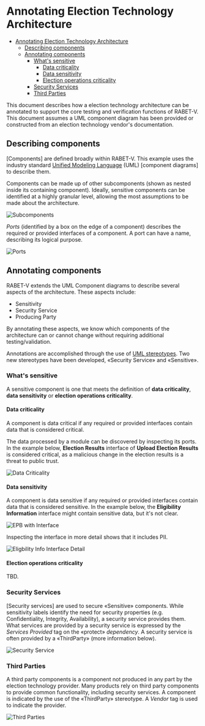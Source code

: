 # Annotating Election Technology Architecture

<!-- TOC -->

- [Annotating Election Technology Architecture](#annotating-election-technology-architecture)
    - [Describing components](#describing-components)
    - [Annotating components](#annotating-components)
        - [What's sensitive](#whats-sensitive)
            - [Data criticality](#data-criticality)
            - [Data sensitivity](#data-sensitivity)
            - [Election operations criticality](#election-operations-criticality)
        - [Security Services](#security-services)
        - [Third Parties](#third-parties)

<!-- /TOC -->

This document describes how a election technology architecture can be annotated to support the core testing and verification functions of RABET-V. This document assumes a UML component diagram has been provided or constructed from an election technology vendor's documentation.

## Describing components

[Components] are defined broadly within RABET-V. This example uses the industry standard [Unified Modeling Language](https://www.omg.org/spec/UML/) (UML) [component diagrams] to describe them.

Components can be made up of other subcomponents (shown as nested inside its containing component). Ideally, sensitive components can be identified at a highly granular level, allowing the most assumptions to be made about the architecture.

![Subcomponents](./images/subcomponents.svg)

*Ports* (identified by a box on the edge of a component) describes the required or provided interfaces of a component. A port can have a name, describing its logical purpose.

![Ports](./images/subcomponents.svg)

## Annotating components

RABET-V extends the UML Component diagrams to describe several aspects of the architecture. These aspects include:

- Sensitivity
- Security Service
- Producing Party

By annotating these aspects, we know which components of the architecture can or cannot change without requiring additional testing/validation.

Annotations are accomplished through the use of [UML stereotypes](https://en.wikipedia.org/wiki/Stereotype_(UML)). Two new stereotypes have been developed, «Security Service» and «Sensitive».

### What's sensitive

A sensitive component is one that meets the definition of **data criticality**, **data sensitivity** or **election operations criticality**.

#### Data criticality

A component is data critical if any required or provided interfaces contain data that is considered critical.

The data processed by a module can be discovered by inspecting its ports. In the example below, **Election Results** interface of **Upload Election Results** is considered critical, as a malicious change in the election results is a threat to public trust.

![Data Criticality](./images/sensitive_err.svg)

#### Data sensitivity

A component is data sensitive if any required or provided interfaces contain data that is considered sensitive. In the example below, the **Eligibility Information** interface might contain sensitive data, but it's not clear.

![EPB with Interface](./images/sensitive_epb.svg)

 Inspecting the interface in more detail shows that it includes PII.

![Eligbility Info Interface Detail](./images/sensitive_epb_class.svg)

#### Election operations criticality

TBD.

### Security Services

[Security services] are used to secure «Sensitive» components. While sensitivity labels identify the need for security properties (e.g. Confidentiality, Integrity, Availability), a security service provides them. What services are provided by a security service is expressed by the *Services Provided* tag on the «protect» *dependency*. A security service is often provided by a «ThirdParty» (more information below).

![Security Service](./images/security_service.svg)

### Third Parties

A third party components is a component not produced in any part by the election technology provider. Many products rely on third party components to provide common functionality, including security services. A component is indicated by the use of the «ThirdParty» stereotype. A *Vendor* tag is used to indicate the provider.

![Third Parties](./images/third_party.svg)